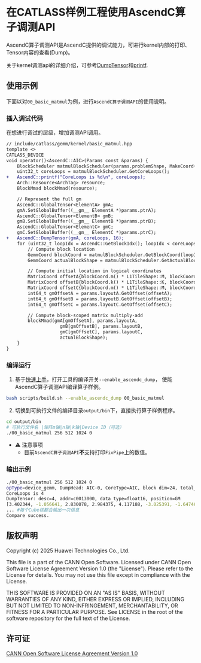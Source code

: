 # 在CATLASS样例工程使用AscendC算子调测API

AscendC算子调测API是AscendC提供的调试能力，可进行kernel内部的打印、Tensor内容的查看(Dump)。

关于kernel调测api的详细介绍，可参考[DumpTensor](https://www.hiascend.com/document/detail/zh/CANNCommunityEdition/82RC1alpha002/API/ascendcopapi/atlasascendc_api_07_0192.html)和[printf](https://www.hiascend.com/document/detail/zh/CANNCommunityEdition/82RC1alpha002/API/ascendcopapi/atlasascendc_api_07_0193.html).

## 使用示例

下面以对`00_basic_matmul`为例，进行`AscendC算子调测API`的使用说明。

### 插入调试代码

在想进行调试的层级，增加调测API调用。

```diff
// include/catlass/gemm/kernel/basic_matmul.hpp
template <>
CATLASS_DEVICE
void operator()<AscendC::AIC>(Params const &params) {
    BlockScheduler matmulBlockScheduler(params.problemShape, MakeCoord(L1TileShape::M, L1TileShape::N));
    uint32_t coreLoops = matmulBlockScheduler.GetCoreLoops();
+   AscendC::printf("CoreLoops is %d\n", coreLoops);
    Arch::Resource<ArchTag> resource;
    BlockMmad blockMmad(resource);

    // Represent the full gm
    AscendC::GlobalTensor<ElementA> gmA;
    gmA.SetGlobalBuffer((__gm__ ElementA *)params.ptrA);
    AscendC::GlobalTensor<ElementB> gmB;
    gmB.SetGlobalBuffer((__gm__ ElementB *)params.ptrB);
    AscendC::GlobalTensor<ElementC> gmC;
    gmC.SetGlobalBuffer((__gm__ ElementC *)params.ptrC);
+   AscendC::DumpTensor(gmA, coreLoops, 16);
    for (uint32_t loopIdx = AscendC::GetBlockIdx(); loopIdx < coreLoops; loopIdx += AscendC::GetBlockNum()) {
        // Compute block location
        GemmCoord blockCoord = matmulBlockScheduler.GetBlockCoord(loopIdx);
        GemmCoord actualBlockShape = matmulBlockScheduler.GetActualBlockShape(blockCoord);

        // Compute initial location in logical coordinates
        MatrixCoord offsetA{blockCoord.m() * L1TileShape::M, blockCoord.k() * L1TileShape::K};
        MatrixCoord offsetB{blockCoord.k() * L1TileShape::K, blockCoord.n() * L1TileShape::N};
        MatrixCoord offsetC{blockCoord.m() * L1TileShape::M, blockCoord.n() * L1TileShape::N};
        int64_t gmOffsetA = params.layoutA.GetOffset(offsetA);
        int64_t gmOffsetB = params.layoutB.GetOffset(offsetB);
        int64_t gmOffsetC = params.layoutC.GetOffset(offsetC);

        // Compute block-scoped matrix multiply-add
        blockMmad(gmA[gmOffsetA], params.layoutA,
                    gmB[gmOffsetB], params.layoutB,
                    gmC[gmOffsetC], params.layoutC,
                    actualBlockShape);
    }
}
```

### 编译运行

1. 基于[快速上手](../../README.md#快速上手)，打开工具的编译开关`--enable_ascendc_dump`， 使能AscendC算子调测API编译算子样例。

```bash
bash scripts/build.sh --enable_ascendc_dump 00_basic_matmul
```

2. 切换到可执行文件的编译目录`output/bin`下，直接执行算子样例程序。

```bash
cd output/bin
# 可执行文件名 |矩阵m轴|n轴|k轴|Device ID（可选）
./00_basic_matmul 256 512 1024 0
```

- ⚠ 注意事项
  - 目前`AscendC算子调测API`**不**支持打印`FixPipe`上的数值。

### 输出示例

```bash
./00_basic_matmul 256 512 1024 0
opType=device_gemm, DumpHead: AIC-0, CoreType=AIC, block dim=24, total_block_num=24, block_remain_len=1048408, block_initial_space=1048576, rsv=0, magic=5aa5bccd
CoreLoops is 4
DumpTensor: desc=4, addr=c0013000, data_type=float16, position=GM
[3.402344, -1.056641, 2.830078, 2.984375, 4.117188, -3.025391, -1.647461, 2.681641, -2.222656, 0.539551, -0.226074, 1.289062, -1.352539, 0.134033, 4.523438, 4.160156]
... #每个Cube核都会输出一次信息
Compare success.
```

## 版权声明

Copyright (c) 2025 Huawei Technologies Co., Ltd.

This file is a part of the CANN Open Software.
Licensed under CANN Open Software License Agreement Version 1.0 (the "License").
Please refer to the License for details. You may not use this file except in compliance with the License.

THIS SOFTWARE IS PROVIDED ON AN "AS IS" BASIS, WITHOUT WARRANTIES OF ANY KIND,
EITHER EXPRESS OR IMPLIED,
INCLUDING BUT NOT LIMITED TO NON-INFRINGEMENT,
MERCHANTABILITY, OR FITNESS FOR A PARTICULAR   PURPOSE.
See LICENSE in the root of the software repository for the full text of the License.

## 许可证

[CANN Open Software License Agreement Version 1.0](../../LICENSE)
